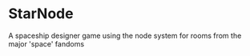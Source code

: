# StarNode
A spaceship designer game using the node system for rooms from the major 'space' fandoms
